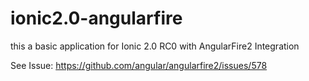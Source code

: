 # ionic2.0-angularfire
this a basic application for Ionic 2.0 RC0 with AngularFire2 Integration

See Issue: https://github.com/angular/angularfire2/issues/578
